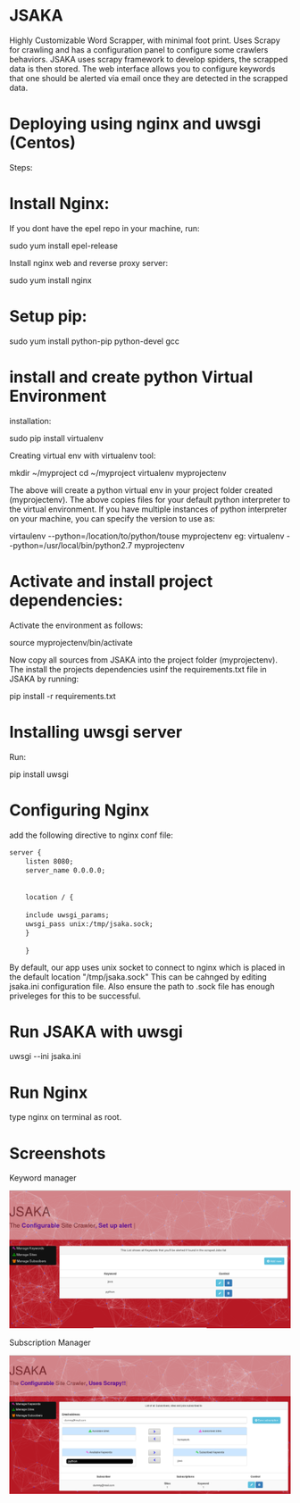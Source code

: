 # JSAKA
Highly Customizable Word Scrapper, with minimal foot print. Uses Scrapy for crawling and has a configuration panel to configure some crawlers behaviors.
JSAKA uses scrapy framework to develop spiders, the scrapped data is then stored. The web interface allows you to configure keywords that one should be alerted via email once they are detected in the scrapped data.

# Deploying using nginx and uwsgi (Centos)

Steps:

# Install Nginx:


If you dont have the epel repo in your machine, run:
  
  sudo yum install epel-release

Install nginx web and reverse proxy server:
  
  sudo yum install nginx
 
# Setup pip:

  sudo yum install python-pip python-devel gcc

# install and create python Virtual Environment

installation:

  sudo pip install virtualenv

Creating virtual env with virtualenv tool:

  mkdir ~/myproject
  cd ~/myproject
  virtualenv myprojectenv

The above will create a python virtual env in your project folder created (myprojectenv).
The above copies files for your default python interpreter to the virtual environment.
If you have multiple instances of python interpreter on your machine, you can specify the version to use as:

  virtaulenv --python=/location/to/python/touse myprojectenv
  eg: virtualenv --python=/usr/local/bin/python2.7 myprojectenv

# Activate and install project dependencies:

Activate the environment as follows:
  
  source myprojectenv/bin/activate

Now copy all sources from JSAKA into the project folder (myprojectenv).
The install the projects dependencies usinf the requirements.txt file in JSAKA by running:

  pip install -r requirements.txt

# Installing uwsgi server

Run:

  pip install uwsgi
  
# Configuring Nginx

add the following directive to nginx conf file:

    server {
        listen 8080;
        server_name 0.0.0.0;


        location / {

        include uwsgi_params;
        uwsgi_pass unix:/tmp/jsaka.sock;
        }

        }

By default, our app uses unix socket to connect to nginx which is placed in the default location "/tmp/jsaka.sock"
This can be cahnged by editing jsaka.ini configuration file. Also ensure the path to .sock file has enough priveleges for this to be successful.

# Run JSAKA with uwsgi

  uwsgi --ini jsaka.ini
  
# Run Nginx

 type nginx on terminal as root.
 


# Screenshots
Keyword manager

![alt text](jsaka/screenshots/Keywords.png)

Subscription Manager

![alt text](jsaka/screenshots/Manage_Subs.png)


